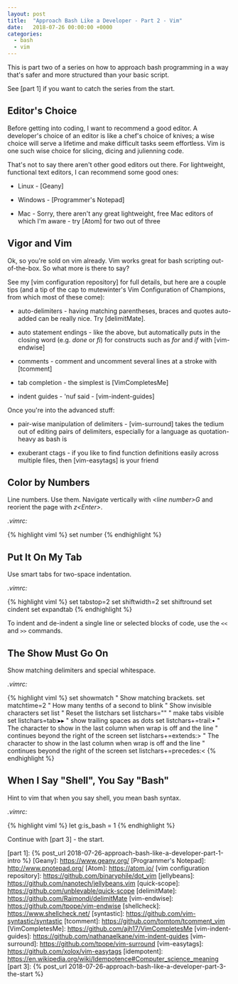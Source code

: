 ```yaml
---
layout: post
title:  "Approach Bash Like a Developer - Part 2 - Vim"
date:   2018-07-26 00:00:00 +0000
categories:
  - bash
  - vim
---
```


This is part two of a series on how to approach bash programming in a
way that's safer and more structured than your basic script.

See [part 1] if you want to catch the series from the start.

Editor's Choice
---------------

Before getting into coding, I want to recommend a good editor. A
developer's choice of an editor is like a chef's choice of knives; a
wise choice will serve a lifetime and make difficult tasks seem
effortless. Vim is one such wise choice for slicing, dicing and
julienning code.

That's not to say there aren't other good editors out there. For
lightweight, functional text editors, I can recommend some good ones:

-   Linux - [Geany]

-   Windows - [Programmer's Notepad]

-   Mac - Sorry, there aren't any great lightweight, free Mac editors of
    which I'm aware - try [Atom] for two out of three

Vigor and Vim
-------------

Ok, so you're sold on vim already. Vim works great for bash scripting
out-of-the-box. So what more is there to say?

See my [vim configuration repository] for full details, but here are a
couple tips (and a tip of the cap to mutewinter's Vim Configuration of
Champions, from which most of these come):

-   auto-delimiters - having matching parentheses, braces and quotes
    auto-added can be really nice. Try [delimitMate].

-   auto statement endings - like the above, but automatically puts
    in the closing word (e.g. *done* or *fi*) for constructs such as
    *for* and *if* with [vim-endwise]

-   comments - comment and uncomment several lines at a stroke with
    [tcomment]

-   tab completion - the simplest is [VimCompletesMe]

-   indent guides - 'nuf said - [vim-indent-guides]

Once you're into the advanced stuff:

-   pair-wise manipulation of delimiters - [vim-surround] takes the
    tedium out of editing pairs of delimiters, especially for a language
    as quotation-heavy as bash is

-   exuberant ctags - if you like to find function definitions easily
    across multiple files, then [vim-easytags] is your friend

Color by Numbers
----------------

Line numbers. Use them.  Navigate vertically with *\<line number\>G* and
reorient the page with *z\<Enter\>*.

*.vimrc:*

{% highlight viml %}
set number
{% endhighlight %}

Put It On My Tab
----------------

Use smart tabs for two-space indentation.

*.vimrc:*

{% highlight viml %}
set tabstop=2
set shiftwidth=2
set shiftround
set cindent
set expandtab
{% endhighlight %}

To indent and de-indent a single line or selected blocks of code, use
the `<<` and `>>` commands.

The Show Must Go On
-------------------

Show matching delimiters and special whitespace.

*.vimrc:*

{% highlight viml %}
set showmatch   " Show matching brackets.
set matchtime=2 " How many tenths of a second to blink
" Show invisible characters
set list
" Reset the listchars
set listchars=""
" make tabs visible
set listchars=tab:▸▸
" show trailing spaces as dots
set listchars+=trail:•
" The character to show in the last column when wrap is off and the line
" continues beyond the right of the screen
set listchars+=extends:>
" The character to show in the last column when wrap is off and the line
" continues beyond the right of the screen
set listchars+=precedes:<
{% endhighlight %}

When I Say "Shell", You Say "Bash"
----------------------------------

Hint to vim that when you say shell, you mean bash syntax.

*.vimrc:*

{% highlight viml %}
let g:is_bash = 1
{% endhighlight %}

Continue with [part 3] - the start.

  [part 1]:                       {% post_url 2018-07-26-approach-bash-like-a-developer-part-1-intro %}
  [Geany]:                        https://www.geany.org/
  [Programmer's Notepad]:         http://www.pnotepad.org/
  [Atom]:                         https://atom.io/
  [vim configuration repository]: https://github.com/binaryphile/dot_vim
  [jellybeans]:                   https://github.com/nanotech/jellybeans.vim
  [quick-scope]:                  https://github.com/unblevable/quick-scope
  [delimitMate]:                  https://github.com/Raimondi/delimitMate
  [vim-endwise]:                  https://github.com/tpope/vim-endwise
  [shellcheck]:                   https://www.shellcheck.net/
  [syntastic]:                    https://github.com/vim-syntastic/syntastic
  [tcomment]:                     https://github.com/tomtom/tcomment_vim
  [VimCompletesMe]:               https://github.com/ajh17/VimCompletesMe
  [vim-indent-guides]:            https://github.com/nathanaelkane/vim-indent-guides
  [vim-surround]:                 https://github.com/tpope/vim-surround
  [vim-easytags]:                 https://github.com/xolox/vim-easytags
  [idempotent]:                   https://en.wikipedia.org/wiki/Idempotence#Computer_science_meaning
  [part 3]:                       {% post_url 2018-07-26-approach-bash-like-a-developer-part-3-the-start %}
